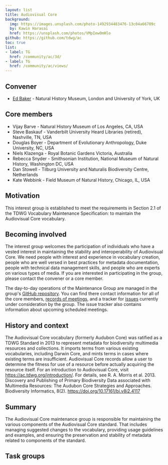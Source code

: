 ```yaml
---
layout: list
title: Audiovisual Core
background:
  img: https://images.unsplash.com/photo-1492934483476-13c04a66709c
  by: Kawin Harasai
  href: https://unsplash.com/photos/VMpIew0mHlo
github: https://github.com/tdwg/ac
toc: true
list:
- label: TG
  href: /community/ac/3d/
- label: TG
  href: /community/ac/views/
---
```


## Convener

- [Ed Baker](mailto:edward.baker@nhm.ac.uk) - Natural History Museum, London and University of York, UK

## Core members

- Vijay Barve - Natural History Museum of Los Angeles, CA, USA
- Steve Baskauf - Vanderbilt University Heard Libraries (retired), Nashville, TN, USA
- Douglas Boyer - Department of Evolutionary Anthropology, Duke University, NC, USA
- Niels Klazenga - Royal Botanic Gardens Victoria, Australia
- Rebecca Snyder - Smithsonian Institution, National Museum of Natural History, Washington DC, USA
- Dan Stowell - Tilburg University and Naturalis Biodiversity Centre, Netherlands
- Kate Webbink - Field Museum of Natural History, Chicago, IL, USA

## Motivation

This interest group is established to meet the requirements in Section 2.1 of the TDWG Vocabulary Maintenance Specification: to maintain the Audiovisual Core vocabulary.

## Becoming involved

The interest group welcomes the participation of individuals who have a vested interest in maintaining the stability and interoperability of Audiovisual Core. We need people with interest and experience in vocabulary creation, people who are well versed in best practices for metadata documentation, people with technical data management skills, and people who are experts on various types of media. If you are interested in participating in the group, please contact the convener or a core member.

The day-to-day operations of the Maintenance Group are managed in the group's [GitHub repository](https://github.com/tdwg/ac). You can find there contact information for all of the core members, [records of meetings](https://github.com/tdwg/ac/tree/master/historical), and a tracker for [issues](https://github.com/tdwg/ac/issues) currently under consideration by the group. The issue tracker also contains information about upcoming scheduled meetings.

## History and context

The Audiovisual Core vocabulary (formerly Audubon Core) was ratified as a TDWG Standard in 2013 to represent metadata for biodiversity multimedia resources and collections. It imports terms from various existing vocabularies, including Darwin Core, and mints terms in cases where existing terms are insufficient. Audiovisual Core records allow a user to determine the fitness for use of a resource before actually acquiring the resource itself. For an introduction to Audiovisual Core, visit <https://ac.tdwg.org/introduction/>. For details, see R. A. Morris et al. 2013. Discovery and Publishing of Primary Biodiversity Data associated with Multimedia Resources: The Audubon Core Strategies and Approaches. Biodiversity Informatics, 8(2). <https://doi.org/10.17161/bi.v8i2.4117>

## Summary

The Audiovisual Core maintenance group is responsible for maintaining the various components of the Audiovisual Core standard. That includes managing suggested changes to the vocabulary, providing usage guidelines and examples, and ensuring the preservation and stability of metadata related to components of the standard.

## Task groups

<!-- list will be inserted below content -->
